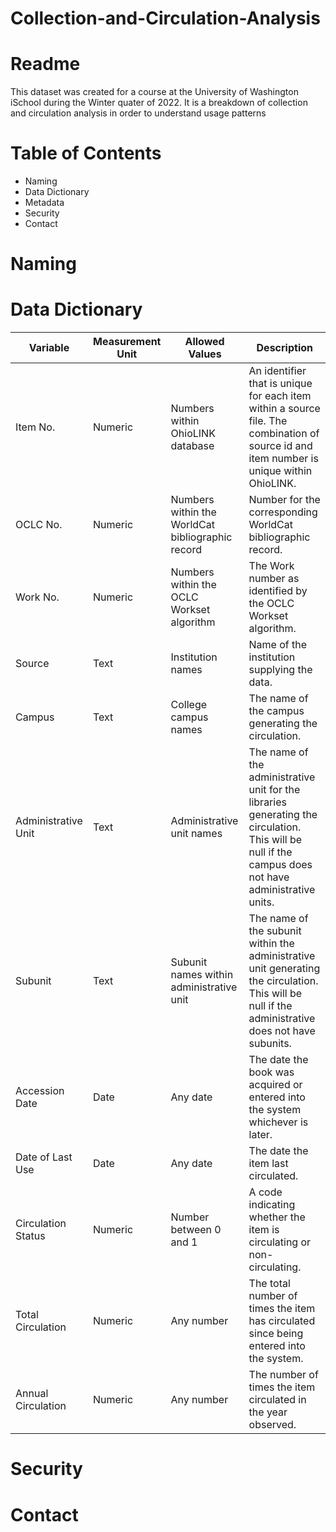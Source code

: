 # Collection-and-Circulation-Analysis
# Readme
This dataset was created for a course at the University of Washington iSchool during the Winter quater of 2022. It is a breakdown of collection and circulation analysis in order to understand usage patterns 
# Table of Contents
* Naming
* Data Dictionary
* Metadata
* Security
* Contact

# Naming
# Data Dictionary
|   Variable             |   Measurement Unit  |   Allowed Values                                    |   Description                                                                                                                                             |
|------------------------|---------------------|-----------------------------------------------------|-----------------------------------------------------------------------------------------------------------------------------------------------------------|
|   Item No.             |   Numeric           |   Numbers within OhioLINK database                  |   An identifier that is unique for each item within a source file.  The combination of source id and item number is unique within OhioLINK.               |
|   OCLC No.             |   Numeric           |   Numbers within the WorldCat bibliographic record  |   Number for the corresponding WorldCat bibliographic record.                                                                                             |
|   Work No.             |   Numeric           |   Numbers within the OCLC Workset algorithm         |   The Work number as identified by the OCLC Workset algorithm.                                                                                            |
|   Source               |   Text              |   Institution names                                 |   Name of the institution supplying the data.                                                                                                             |
|   Campus               |   Text              |   College campus names                              |   The name of the campus generating the circulation.                                                                                                      |
|   Administrative Unit  |   Text              |   Administrative unit names                         |   The name of the administrative unit for the libraries generating the circulation.  This will be null if the campus does not have administrative units.  |
|   Subunit              |   Text              |   Subunit names within administrative unit          |   The name of the subunit within the administrative unit generating the circulation.  This will be null if the administrative does not have subunits.     |
|   Accession Date       |   Date              |   Any date                                          |   The date the book was acquired or entered into the system whichever is later.                                                                           |
|   Date of Last Use     |   Date              |   Any date                                          |   The date the item last circulated.                                                                                                                      |
|   Circulation Status   |   Numeric           |   Number between 0 and 1                            |   A code indicating whether the item is circulating or non-circulating.                                                                                   |
|   Total Circulation    |   Numeric           |   Any number                                        |   The total number of times the item has circulated since being entered into the system.                                                                  |
|   Annual Circulation   |   Numeric           |   Any number                                        |   The number of times the item circulated in the year observed.                                                                                           |# Metadata
# Security
# Contact
